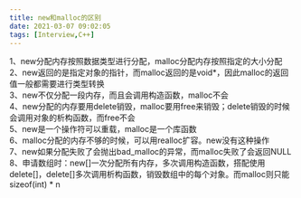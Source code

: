 ```yaml
---
title: new和malloc的区别
date: 2021-03-07 09:02:05
tags: [Interview,C++]
---
```


1、new分配内存按照数据类型进行分配，malloc分配内存按照指定的大小分配  
2、new返回的是指定对象的指针，而malloc返回的是void\*，因此malloc的返回值一般都需要进行类型转换  
3、new不仅分配一段内存，而且会调用构造函数，malloc不会  
4、new分配的内存要用delete销毁，malloc要用free来销毁；delete销毁的时候会调用对象的析构函数，而free不会  
5、new是一个操作符可以重载，malloc是一个库函数  
6、malloc分配的内存不够的时候，可以用realloc扩容。new没有这种操作  
7、new如果分配失败了会抛出bad_malloc的异常，而malloc失败了会返回NULL  
8、申请数组时：new[]一次分配所有内存，多次调用构造函数，搭配使用delete[]，delete[]多次调用析构函数，销毁数组中的每个对象。而malloc则只能sizeof(int) * n  
